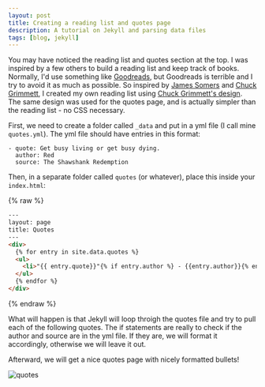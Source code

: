 ```yaml
---
layout: post
title: Creating a reading list and quotes page
description: A tutorial on Jekyll and parsing data files
tags: [blog, jekyll]
---
```


You may have noticed the reading list and quotes section at the top. I was inspired by a few others to build a reading list and keep track of books.
Normally, I'd use something like [Goodreads](www.goodreads.com), but Goodreads is terrible and I try to avoid it as much as possible. So inspired by <a href="https://jsomers.net/#books">James Somers</a> and [Chuck Grimmett](http://www.cagrimmett.com/reading/), I created my own reading list using [Chuck Grimmett's design](https://github.com/cagrimmett/jekyll-tools). The same design was used for the quotes page, and is actually simpler than the reading list - no CSS necessary.

First, we need to create a folder called `_data` and put in a yml file (I call mine `quotes.yml`). The yml file should have entries in this format:

```
- quote: Get busy living or get busy dying.
  author: Red
  source: The Shawshank Redemption
```

Then, in a separate folder called `quotes` (or whatever), place this inside your `index.html`:

{% raw %}
```html
---
layout: page
title: Quotes
---
<div>
  {% for entry in site.data.quotes %}
  <ul>
    <li>"{{ entry.quote}}"{% if entry.author %} - {{entry.author}}{% endif%}{% if entry.source %}, <i>{{ entry.source }}</i>{% endif %}</li>
  </ul>
  {% endfor %}
</div>
```
{% endraw %}

What will happen is that Jekyll will loop throigh the quotes file and try to pull each of the following quotes.
The if statements are really to check if the author and source are in the yml file. If they are, we will format
it accordingly, otherwise we will leave it out.

Afterward, we will get a nice quotes page with nicely formatted bullets!

![quotes](https://mohsaad.com/blog/images/quotes.png)
